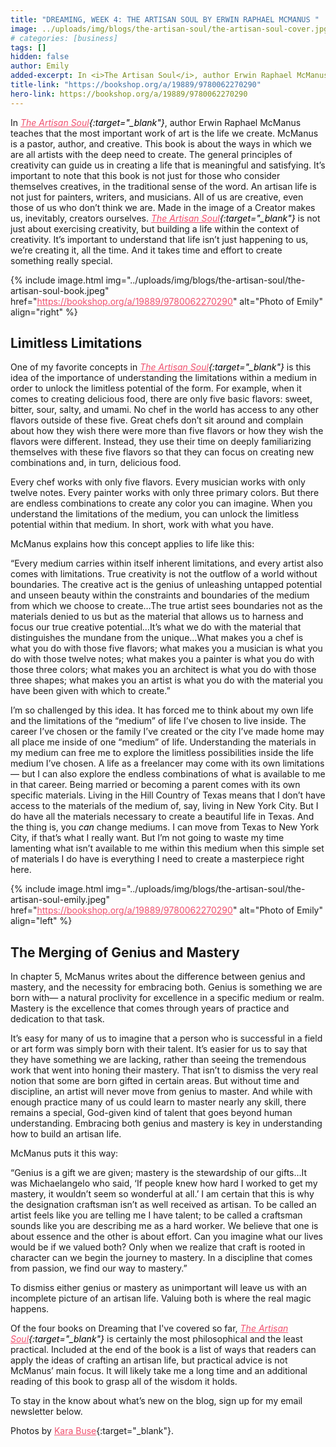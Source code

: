 ```yaml
---
title: "DREAMING, WEEK 4: THE ARTISAN SOUL BY ERWIN RAPHAEL MCMANUS "
image: ../uploads/img/blogs/the-artisan-soul/the-artisan-soul-cover.jpg
# categories: [business]
tags: []
hidden: false
author: Emily
added-excerpt: In <i>The Artisan Soul</i>, author Erwin Raphael McManus teaches that the most important work of art is the life we create. McManus is a pastor, author, and creative. This book is about the ways in which we are all artists with the deep need to create. The general principles of creativity can guide us in creating a life that is meaningful and satisfying. It’s important to note that this book is not just for those who consider themselves creatives, in the traditional sense of the word. An artisan life is not just for painters, writers, and musicians. All of us are creative, even those of us who don’t think we are. Made in the image of a Creator makes us, inevitably, creators ourselves.
title-link: "https://bookshop.org/a/19889/9780062270290"
hero-link: https://bookshop.org/a/19889/9780062270290
---
```


<style> em {color: black;} p a {color: #f0506e;}</style>

In _[The Artisan Soul](https://bookshop.org/a/19889/9780062270290){:target="\_blank"}_, author Erwin Raphael McManus teaches that the most important work of art is the life we create. McManus is a pastor, author, and creative. This book is about the ways in which we are all artists with the deep need to create. The general principles of creativity can guide us in creating a life that is meaningful and satisfying. It’s important to note that this book is not just for those who consider themselves creatives, in the traditional sense of the word. An artisan life is not just for painters, writers, and musicians. All of us are creative, even those of us who don’t think we are. Made in the image of a Creator makes us, inevitably, creators ourselves. _[The Artisan Soul](https://bookshop.org/a/19889/9780062270290){:target="\_blank"}_ is not just about exercising creativity, but building a life within the context of creativity. It’s important to understand that life isn’t just happening to us, we’re creating it, all the time. And it takes time and effort to create something really special.

{% include image.html img="../uploads/img/blogs/the-artisan-soul/the-artisan-soul-book.jpeg" href="https://bookshop.org/a/19889/9780062270290" alt="Photo of Emily" align="right" %}

## Limitless Limitations

One of my favorite concepts in _[The Artisan Soul](https://bookshop.org/a/19889/9780062270290){:target="\_blank"}_ is this idea of the importance of understanding the limitations within a medium in order to unlock the limitless potential of the form. For example, when it comes to creating delicious food, there are only five basic flavors: sweet, bitter, sour, salty, and umami. No chef in the world has access to any other flavors outside of these five. Great chefs don’t sit around and complain about how they wish there were more than five flavors or how they wish the flavors were different. Instead, they use their time on deeply familiarizing themselves with these five flavors so that they can focus on creating new combinations and, in turn, delicious food.

Every chef works with only five flavors. Every musician works with only twelve notes. Every painter works with only three primary colors. But there are endless combinations to create any color you can imagine. When you understand the limitations of the medium, you can unlock the limitless potential within that medium. In short, work with what you have.

McManus explains how this concept applies to life like this:

“Every medium carries within itself inherent limitations, and every artist also comes with limitations. True creativity is not the outflow of a world without boundaries. The creative act is the genius of unleashing untapped potential and unseen beauty within the constraints and boundaries of the medium from which we choose to create…The true artist sees boundaries not as the materials denied to us but as the material that allows us to harness and focus our true creative potential…It’s what we do with the material that distinguishes the mundane from the unique…What makes you a chef is what you do with those five flavors; what makes you a musician is what you do with those twelve notes; what makes you a painter is what you do with those three colors; what makes you an architect is what you do with those three shapes; what makes you an artist is what you do with the material you have been given with which to create.”

I’m so challenged by this idea. It has forced me to think about my own life and the limitations of the “medium” of life I’ve chosen to live inside. The career I’ve chosen or the family I’ve created or the city I’ve made home may all place me inside of one “medium” of life. Understanding the materials in my medium can free me to explore the limitless possibilities inside the life medium I’ve chosen. A life as a freelancer may come with its own limitations— but I can also explore the endless combinations of what is available to me in that career. Being married or becoming a parent comes with its own specific materials. Living in the Hill Country of Texas means that I don’t have access to the materials of the medium of, say, living in New York City. But I do have all the materials necessary to create a beautiful life in Texas.
And the thing is, you _can_ change mediums. I can move from Texas to New York City, if that’s what I really want. But I’m not going to waste my time lamenting what isn’t available to me within this medium when this simple set of materials I do have is everything I need to create a masterpiece right here.

{% include image.html img="../uploads/img/blogs/the-artisan-soul/the-artisan-soul-emily.jpeg" href="https://bookshop.org/a/19889/9780062270290" alt="Photo of Emily" align="left" %}

## The Merging of Genius and Mastery

In chapter 5, McManus writes about the difference between genius and mastery, and the necessity for embracing both. Genius is something we are born with— a natural proclivity for excellence in a specific medium or realm. Mastery is the excellence that comes through years of practice and dedication to that task.

It’s easy for many of us to imagine that a person who is successful in a field or art form was simply born with their talent. It’s easier for us to say that they have something we are lacking, rather than seeing the tremendous work that went into honing their mastery. That isn’t to dismiss the very real notion that some are born gifted in certain areas. But without time and discipline, an artist will never move from genius to master. And while with enough practice many of us could learn to master nearly any skill, there remains a special, God-given kind of talent that goes beyond human understanding. Embracing both genius and mastery is key in understanding how to build an artisan life.

McManus puts it this way:

“Genius is a gift we are given; mastery is the stewardship of our gifts…It was Michaelangelo who said, ‘If people knew how hard I worked to get my mastery, it wouldn’t seem so wonderful at all.’ I am certain that this is why the designation craftsman isn’t as well received as artisan. To be called an artist feels like you are telling me I have talent; to be called a craftsman sounds like you are describing me as a hard worker. We believe that one is about essence and the other is about effort. Can you imagine what our lives would be if we valued both? Only when we realize that craft is rooted in character can we begin the journey to mastery. In a discipline that comes from passion, we find our way to mastery.”

To dismiss either genius or mastery as unimportant will leave us with an incomplete picture of an artisan life. Valuing both is where the real magic happens.

Of the four books on Dreaming that I've covered so far, _[The Artisan Soul](https://bookshop.org/a/19889/9780062270290){:target="\_blank"}_ is certainly the most philosophical and the least practical. Included at the end of the book is a list of ways that readers can apply the ideas of crafting an artisan life, but practical advice is not McManus’ main focus. It will likely take me a long time and an additional reading of this book to grasp all of the wisdom it holds.

To stay in the know about what’s new on the blog, sign up for my email newsletter below.

Photos by [Kara Buse](https://wyldroots.com/){:target="\_blank"}.
